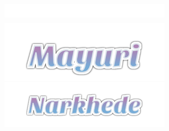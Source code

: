 <p align="center">
  <a href="https://github.com/mayuri3105">
    <img loading="lazy" alt="Welcome" src="assets/welcome.svg"/> </a>
</p>

<p align="center">
  <a href="https://github.com/mayuri3105"> 
    <img loading="lazy" alt="Mayuri" src="assets/mayuri.svg"/>
    <img loading="lazy" alt="Narkhede" src="assets/narkhede.svg"/> </a>
</p>

